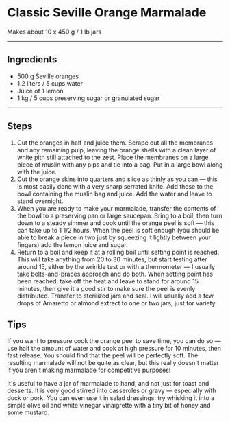 # Classic Seville Orange Marmalade

Makes about 10 x 450 g / 1 lb jars

---

## Ingredients

* 500 g Seville oranges
* 1.2 liters / 5 cups water
* Juice of 1 lemon
* 1 kg / 5 cups preserving sugar or granulated sugar

---

## Steps

1.  Cut the oranges in half and juice them. Scrape out all the membranes and any remaining pulp, leaving the orange shells with a clean layer of white pith still attached to the zest. Place the membranes on a large piece of muslin with any pips and tie into a bag. Put in a large bowl along with the juice.
2.  Cut the orange skins into quarters and slice as thinly as you can — this is most easily done with a very sharp serrated knife. Add these to the bowl containing the muslin bag and juice. Add the water and leave to stand overnight.
3.  When you are ready to make your marmalade, transfer the contents of the bowl to a preserving pan or large saucepan. Bring to a boil, then turn down to a steady simmer and cook until the orange peel is soft — this can take up to 1 1/2 hours. When the peel is soft enough (you should be able to break a piece in two just by squeezing it lightly between your fingers) add the lemon juice and sugar.
4.  Return to a boil and keep it at a rolling boil until setting point is reached. This will take anything from 20 to 30 minutes, but start testing after around 15, either by the wrinkle test or with a thermometer — I usually take belts-and-braces approach and do both. When setting point has been reached, take off the heat and leave to stand for around 15 minutes, then give it a good stir to make sure the peel is evenly distributed. Transfer to sterilized jars and seal. I will usually add a few drops of Amaretto or almond extract to one or two jars, just for variety.

## Tips

If you want to pressure cook the orange peel to save time, you can do so — use half the amount of water and cook at high pressure for 10 minutes, then fast release. You should find that the peel will be perfectly soft. The resulting marmalade will not be quite as clear, but this really doesn't matter if you aren't making marmalade for competitive purposes!

It's useful to have a jar of marmalade to hand, and not just for toast and desserts. It is very good stirred into casseroles or gravy — especially with duck or pork. You can even use it in salad dressings: try whisking it into a simple olive oil and white vinegar vinaigrette with a tiny bit of honey and some mustard.
